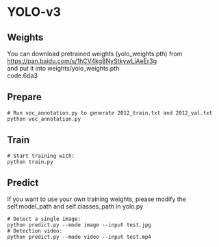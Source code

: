 # YOLO-v3

## Weights
You can download pretrained weights (yolo_weights.pth) from https://pan.baidu.com/s/1hCV4kg8NyStkywLiAeEr3g   
and put it into weights/yolo_weights.pth  
code:6da3

## Prepare
```
# Run voc_annotation.py to generate 2012_train.txt and 2012_val.txt
python voc_annotation.py
```

## Train
```
# Start training with: 
python train.py
```

## Predict
If you want to use your own training weights, please modify the self.model_path and self.classes_path in yolo.py
```
# Detect a single image: 
python predict.py --mode image --input test.jpg
# Detection video: 
python predict.py --mode video --input test.mp4
```
